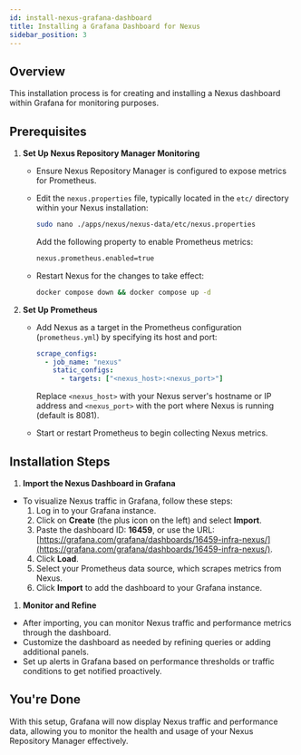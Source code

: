 ```yaml
---
id: install-nexus-grafana-dashboard
title: Installing a Grafana Dashboard for Nexus
sidebar_position: 3
---
```


## Overview

This installation process is for creating and installing a Nexus dashboard within Grafana for monitoring purposes.

## Prerequisites

1. **Set Up Nexus Repository Manager Monitoring**
   - Ensure Nexus Repository Manager is configured to expose metrics for Prometheus.
   - Edit the `nexus.properties` file, typically located in the `etc/` directory within your Nexus installation:

     ```bash
     sudo nano ./apps/nexus/nexus-data/etc/nexus.properties
     ```

     Add the following property to enable Prometheus metrics:

     ```bash
     nexus.prometheus.enabled=true
     ```

   - Restart Nexus for the changes to take effect:

     ```bash
     docker compose down && docker compose up -d
     ```

2. **Set Up Prometheus**
   - Add Nexus as a target in the Prometheus configuration (`prometheus.yml`) by specifying its host and port:

     ```yaml
     scrape_configs:
       - job_name: "nexus"
         static_configs:
           - targets: ["<nexus_host>:<nexus_port>"]
     ```

     Replace `<nexus_host>` with your Nexus server's hostname or IP address and `<nexus_port>` with the port where Nexus is running (default is 8081).

   - Start or restart Prometheus to begin collecting Nexus metrics.

## Installation Steps

1. **Import the Nexus Dashboard in Grafana**

- To visualize Nexus traffic in Grafana, follow these steps:
  1. Log in to your Grafana instance.
  2. Click on **Create** (the plus icon on the left) and select **Import**.
  3. Paste the dashboard ID: **16459**, or use the URL: [https://grafana.com/grafana/dashboards/16459-infra-nexus/](https://grafana.com/grafana/dashboards/16459-infra-nexus/).
  4. Click **Load**.
  5. Select your Prometheus data source, which scrapes metrics from Nexus.
  6. Click **Import** to add the dashboard to your Grafana instance.

1. **Monitor and Refine**

- After importing, you can monitor Nexus traffic and performance metrics through the dashboard.
- Customize the dashboard as needed by refining queries or adding additional panels.
- Set up alerts in Grafana based on performance thresholds or traffic conditions to get notified proactively.

## You're Done

With this setup, Grafana will now display Nexus traffic and performance data, allowing you to monitor the health and usage of your Nexus Repository Manager effectively.
